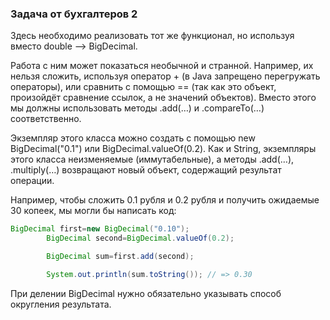 ### Задача от бухгалтеров 2

Здесь необходимо реализовать тот же функционал, но используя вместо double –> BigDecimal.

Работа с ним может показаться необычной и странной. Например, их нельзя сложить, используя оператор + (в Java запрещено
перегружать операторы), или сравнить с помощью == (так как это объект, произойдёт сравнение ссылок, а не значений
объектов). Вместо этого мы должны использовать методы .add(…) и .compareTo(…) соответственно.

Экземпляр этого класса можно создать с помощью new BigDecimal("0.1") или BigDecimal.valueOf(0.2). Как и String,
экземпляры этого класса неизменяемые (иммутабельные), а методы .add(…), .multiply(…) возвращают новый объект, содержащий
результат операции.

Например, чтобы сложить 0.1 рубля и 0.2 рубля и получить ожидаемые 30 копеек, мы могли бы написать код:

```java
BigDecimal first=new BigDecimal("0.10");
        BigDecimal second=BigDecimal.valueOf(0.2);

        BigDecimal sum=first.add(second);

        System.out.println(sum.toString()); // => 0.30
```

При делении BigDecimal нужно обязательно указывать способ округления результата.